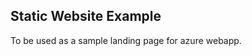 Static Website Example
----------------------

To be used as a sample landing page for azure webapp.
